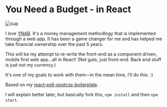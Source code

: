 # You Need a Budget - in React

![sup](http://media1.giphy.com/media/yWJI9tPcrgsj6/giphy.gif)

I love [YNAB](https://www.youneedabudget.com/).  It's a money management methodlogy that is implemented through a web app. It has been a game changer for me and has helped me take financial ownership over the past 5 years.

This will be my attempt to re-write the front-end as a component driven, mobile first web app...all in React!
(Not guts, just front-end.  Back end stuff is just not my currency.)

It's one of my goals to work with them––in the mean time, I'll do this. :)

Based on my [react-es6-postcss-boilerplate](https://github.com/RVMendoza/react-es6-postcss-boilerplate).

I will explain better later, but basically fork this, `npm install` and then `npm start`.

